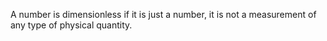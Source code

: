 A number is dimensionless if it is just a number, it is not a
measurement of any type of physical quantity.
